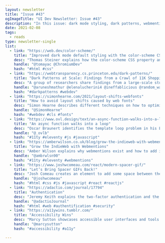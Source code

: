 ```yaml
---
layout: newsletter
title: "Issue #43"
ogImageTitle: "UI Dev Newsletter: Issue #43"
description: "In this issue: dark mode styling, dark patterns, webmentions, and more."
date: 2021-02-08
tags:
  - reads
type: newsletter-single
list:
  - link: "https://web.dev/color-scheme/"
    title: "Improved dark mode default styling with the color-scheme CSS property and the corresponding meta tag"
    desc: "Thomas Steiner explains how the color-scheme CSS property and the corresponding meta tag allow developers to opt their pages in to the theme-specific defaults of the user agent stylesheet."
    handle: "@tomayac @ChromiumDev"
    hash: "#html #css"
  - link: "https://webtransparency.cs.princeton.edu/dark-patterns/"
    title: "Dark Patterns at Scale: Findings from a Crawl of 11K Shopping Websites"
    desc: "A group of researchers share findings from a large-scale study, analyzing ~53K product pages from ~11K shopping websites to characterize and quantify the prevalence of dark patterns."
    handle: "@aruneshmathur @elenalucherini4 @ineffablicious @random_walker"
    hash: "#darkpatterns #webdev"
  - link: "https://simonhearne.com/2021/layout-shifts-webfonts"
    title: "How to avoid layout shifts caused by web fonts"
    desc: "Simon Hearne describes different techniques on how to optimize font delivery to remove layout shifts."
    handle: "@SimonHearne"
    hash: "#webdev #cls #fonts"
  - link: "https://www.ovl.design/text/an-async-function-walks-into-a-loop/"
    title: "An async function walks into a loop"
    desc: "Oscar Braunert identifies the template loop problem in his Eleventy site and moves the template’s critical logic into plain JavaScript."
    handle: "@_ovlb"
    hash: "#11ty #eleventy #js #javascript"
  - link: "https://amberwilson.co.uk/blog/grow-the-indieweb-with-webmentions/"
    title: "Grow the IndieWeb with Webmentions"
    desc: "Amber Wilson explains why webmentions exist and how to add it to your site."
    handle: "@ambrwlsn90"
    hash: "#11ty #eleventy #webmentions"
  - link: "https://www.joshwcomeau.com/react/modern-spacer-gif/"
    title: "Let’s Bring Spacer GIFs Back!"
    desc: "Josh Comeau creates an element to add some space between the icon and text."
    handle: "@joshwcomeau"
    hash: "#html #css #js #javascript #react #reactjs"
  - link: "https://adactio.com/journal/17794"
    title: "Authentication"
    desc: "Jeremy Keith explains the two-factor authentication and the “factor” part of it."
    handle: "@adactioJournal"
    hash: "#html #web #authentification #security"
  - link: "https://a11ywins.tumblr.com/"
    title: "Accessibility Wins"
    desc: "Marcy Sutton showcases accessible user interfaces and tools."
    handle: "@marcysutton"
    hash: "#accessibility #a11y"

---
```

